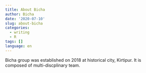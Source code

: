```yaml
---
title: About Bicha
author: Bicha
date: '2020-07-10'
slug: about-bicha
categories:
  - writing
  - R
tags: []
language: en
---
```

Bicha group was established on 2018 at historical city, Kirtipur. It is composed of multi-discplinary team.